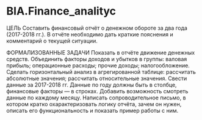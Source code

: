 # BIA.Finance_analityc


ЦЕЛЬ
Составить финансовый отчёт о денежном обороте за два года (2017-2018 гг.). В отчёте необходимо дать краткие пояснения и комментарий о текущей ситуации.

ФОРМАЛИЗОВАННЫЕ ЗАДАЧИ
Показать в отчёте движение денежных средств.
Объединить факторы доходов и убытков в группы:
валовая прибыль;
операционные расходы;
прочие доходы;
налогообложение.
Сделать горизонтальный анализ в агрегированной таблице:
рассчитать абсолютные значения;
рассчитать относительные значения.
Свести данные за 2017-2018 гг. Данные по году должны быть в столбце, финансовые факторы — в строках.
Добавить возможность смотреть данные по каждому месяцу.
Написать сопроводительное письмо, в котором кратко охарактеризовать логику отчёта, зачем он нужен, описать его функциональность и показать пример работы с ним.
